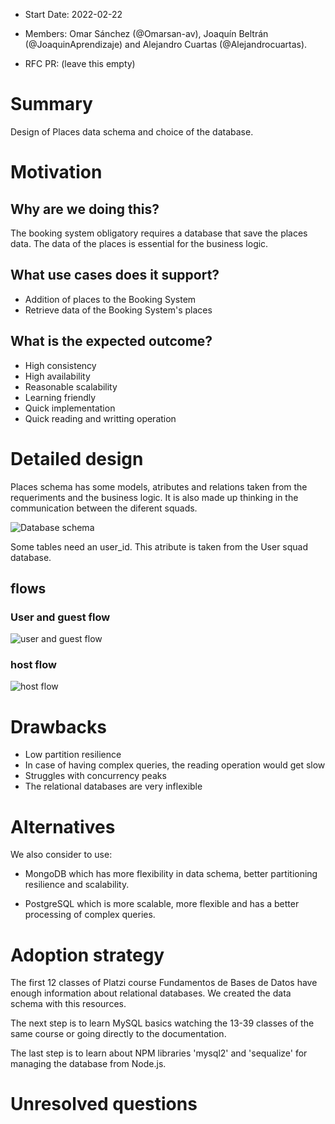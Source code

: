 - Start Date: 2022-02-22
- Members: Omar Sánchez (@Omarsan-av), Joaquín Beltrán (@JoaquinAprendizaje) and Alejandro Cuartas (@Alejandrocuartas).

- RFC PR: (leave this empty)

# Summary

Design of Places data schema and choice of the database.

# Motivation

## Why are we doing this? 

The booking system obligatory requires a database that save the places data. The data of the places is essential for the business logic.
 
## What use cases does it support? 

- Addition of places to the Booking System
- Retrieve data of the Booking System's places

## What is the expected outcome?

- High consistency
- High availability
- Reasonable scalability 
- Learning friendly
- Quick implementation 
- Quick reading and writting operation

# Detailed design

Places schema has some models, atributes and relations taken from the requeriments and the business logic. It is also made up thinking in the communication between the diferent squads.

![Database schema](https://res.cloudinary.com/dvpcbukeh/image/upload/v1645635904/schema_zkv84e.png)

Some tables need an user_id. This atribute is taken from the User squad database.

## flows

### User and guest flow

![user and guest flow](https://res.cloudinary.com/dvpcbukeh/image/upload/v1645620892/user_guest_flow_iwqvaz.png)

### host flow

![host flow](https://res.cloudinary.com/dvpcbukeh/image/upload/v1645620892/host_flow_aljumt.png)

# Drawbacks

- Low partition resilience
- In case of having complex queries, the reading operation would get slow 
- Struggles with concurrency peaks
- The relational databases are very inflexible

# Alternatives

We also consider to use:

- MongoDB which has more flexibility in data schema, better partitioning resilience and scalability.

- PostgreSQL which is more scalable, more flexible and has a better processing of complex queries.

# Adoption strategy

The first 12 classes of Platzi course Fundamentos de Bases de Datos have enough information about relational databases. We created the data schema with this resources. 

The next step is to learn MySQL basics watching the 13-39 classes of the same course or going directly to the documentation.

The last step is to learn about NPM libraries 'mysql2' and 'sequalize' for managing the database from Node.js.

# Unresolved questions

